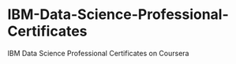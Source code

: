# IBM-Data-Science-Professional-Certificates
IBM Data Science Professional Certificates on Coursera
